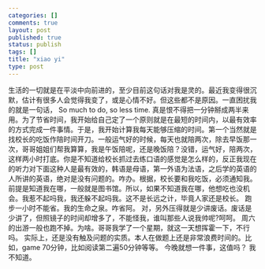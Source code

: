 ```yaml
--- 
categories: []
comments: true
layout: post
published: true
status: publish
tags: []
title: "xiao yi"
type: post
---
```

<div id="msgcns!3725CC0EE38B1F6!234" class="bvMsg">生活的一切就是在平淡中向前进的，至少目前这句话对我是灵的。最近我变得很沉默，估计有很多人会觉得我变了，或是心情不好。但这些都不是原因。一直困扰我的就是一句话，
So much to do, so less time.
真是恨不得把一分钟掰成两半来用。为了节省时间，我开始给自己定了一个原则就是在最短的时间内，以最有效率的方式完成一件事情。于是，我开始计算我每天能够压缩的时间。第一个当然就是找校长的吃饭作陪时间开刀。一般运气好的时候，每天也就陪两次，除去早饭那一次，哥哥姐姐们帮我算算，我是午饭陪呢，还是晚饭陪？没错，运气好，陪两次，这样两小时打底。你是不知道给校长抓过去练口语的感觉是怎么样的，反正我现在的听力对下面这种人是最有效的，韩语是母语，第一外语为法语，之后学的英语的人所讲的英语，绝对是没有问题的。咋办。根据，校长要和我吃饭，必须通知我。前提是知道我在哪，一般就是图书馆。所以，如果不知道我在哪，他想吃也没机会。我惹不起吗我，我还躲不起吗我。这不是长远之计，毕竟人家还是校长。
跑步一小时不能省。我的生命之泉。咋省阿。
对，另外压得就是少讲废话。废话是少讲了，但照镜子的时间却增多了，不能怪我，谁叫那些人说我帅呢?呵呵。
周六的出游一般也跑不掉。为啥。哥哥我学了一个星期，就这一天想挥霍一下，不行吗。
实际上，还是没有触及问题的实质。本人在做题上还是非常浪费时间的。比如，game 70分钟，比如阅读第二遍50分钟等等。
今晚就想一件事，这值吗？
我不知道。</div>
